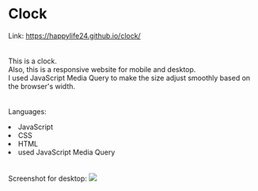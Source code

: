 # Clock 


Link: https://happylife24.github.io/clock/
<br>
<br>
<br>
This is a clock.
<br>
Also, this is a responsive website for mobile and desktop.
<br>
I used JavaScript Media Query to make the size adjust smoothly based on the browser's width.
<br>
<br>
<br>
Languages:
<li>JavaScript</li>
<li>CSS</li>
<li>HTML</li>
<li>used JavaScript Media Query</li>
<br>
<br>
Screenshot for desktop:
<img src="https://github.com/happylife24/clock/assets/124482174/d0b3c346-2dc9-42bf-bd65-ea09c15c0152">


